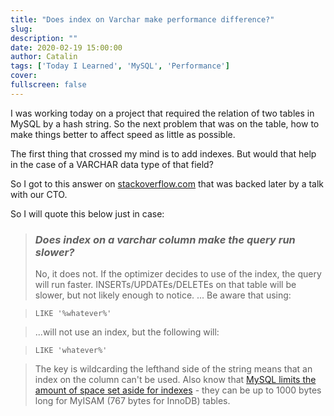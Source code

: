 ```yaml
---
title: "Does index on Varchar make performance difference?"
slug:
description: ""
date: 2020-02-19 15:00:00
author: Catalin
tags: ['Today I Learned', 'MySQL', 'Performance']
cover:
fullscreen: false
---
```


I was working today on a project that required the relation of two tables in MySQL by a hash string.
So the next problem that was on the table, how to make things better to affect speed as little as possible.

The first thing that crossed my mind is to add indexes. But would that help in the case of a VARCHAR data type of that field?

So I got to this answer on [stackoverflow.com](https://stackoverflow.com/a/1898511/944397) that was backed later by a talk with our CTO.

So I will quote this below just in case:

> ### _Does index on a varchar column make the query run slower?_
> No, it does not.
> If the optimizer decides to use of the index, the query will run faster. INSERTs/UPDATEs/DELETEs on that table will be slower, but not likely enough to notice.
> ...
> Be aware that using:

> ``LIKE '%whatever%'``

>...will not use an index, but the following will:

> ``LIKE 'whatever%'``

> The key is wildcarding the lefthand side of the string means that an index on the column can't be used.
> Also know that [MySQL limits the amount of space set aside for indexes](http://dev.mysql.com/doc/refman/5.7/en/mysql-indexes.html) - they can be up to 1000 bytes long for MyISAM (767 bytes for InnoDB) tables.

